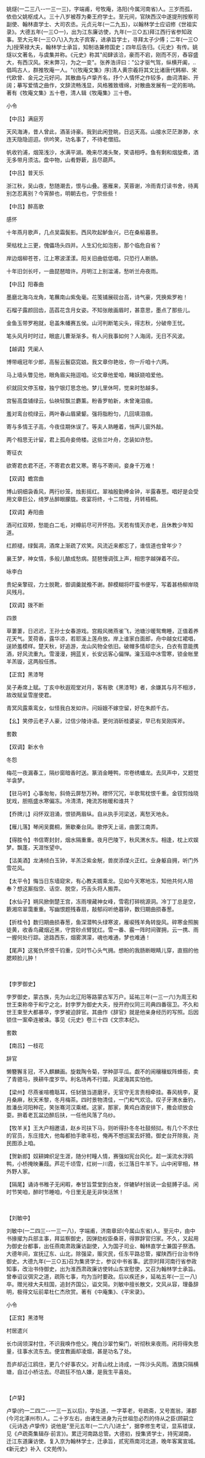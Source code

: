 <!-- { "loadSidebar": true } -->
姚燧(一二三八--一三一三)，字端甫，号牧庵，洛阳(今属河南省)人。三岁而孤，依伯父姚枢成人。三十八岁被荐为秦王府学士。至元间，官陕西汉中遂提刑按察司副使、翰林直学士、大司农丞。元贞元年(一二九五)，以翰林学士应诏修《世祖实录》。大德五年(一三○一)，出为江东廉访使，九年(一三○五)拜江西行省参知政事。至大元年(一三○八)入为太子宾客，进承旨学士，寻拜太子少傅；二年(一三○九)授荣禄大夫，翰林学士承旨，知制诰兼修国史；四年后告归。《元史》有传。姚燧以文著名，与虞集并称。《元史》称其"闳肆该洽，豪而不宕，刚而不厉，舂容盛大，有西汉风。宋末弊习，为之一变"。张养浩评曰："公才驱气驾，纵横开阖，..倡鸣古人，群推牧庵一人。"(《牧庵文集》序)清人黄宗羲将其文比诸唐代韩柳、宋代欧曾、金元之元好问。其散曲与卢挚齐名，抒个人情怀之作较多，曲词清新、开阔；摹写爱情之曲作，文辞流畅浅显，风格雅致缠绵，对散曲发展有一定的影响。著有《牧庵文集》五十卷，清人辑《牧庵集》三十卷。

小令

【中吕】满庭芳

天风海涛，昔人曾此，酒圣诗豪。我到此闲登眺，日远天高。山接水茫茫渺渺，水连天隐隐迢迢。供吟笑，功名事了，不待老僧招。

帆收钓浦，烟笼浅沙，水满平湖。晚来尽滩头聚，笑语相呼。鱼有剩和烟旋煮，酒无多带月须沽。盘中物，山肴野蔌，且尽葫芦。

【中吕】普天乐

浙江秋，吴山夜，愁随潮去，恨与山叠。塞雁来，芙蓉谢，冷雨青灯读书舍，待离别怎忍离别？今宵醉也，明朝去也，宁奈些些！

【中吕】醉高歌

感怀

十年燕月歌声，几点吴霜鬓影。西风吹起鲈鱼兴，已在桑榆暮景。

荣枯枕上三更，傀儡场头四并。人生幻化如泡影，那个临危自省？

岸边烟柳苍苍，江上寒波漾漾。阳关旧曲低低唱，只恐行人断肠。

十年旧剑长吁，一曲琵琶暗许。月明江上别湓浦，愁听兰舟夜雨。

【中吕】阳春曲

墨磨北海乌龙角，笔蘸南山紫兔毫。花笺铺展砚台高，诗气豪，凭换紫罗袍！

石榴子露颜回齿，菡萏花含月女姿。不知张敞画眉时，甚意思，墨点了那些儿。

金鱼玉带罗袍就，皂盖朱幡赛五侯。山河判断笔尖头，得志秋，分破帝王忧。

笔头风月时时过，眼底儿曹渐渐多。有人问我事如何？人海阔，无日不风波。

【越调】凭阑人

博带峨冠年少郎，高髻云鬟窈窕娘。我文章你艳妆，你一斤咱十六两。

马上墙头瞥见他，眼角眉尖拖逗咱。论文章他爱咱，睹妖娆咱爱他。

织就回文停玉梭，独宁银灯思念他。梦儿里休呵，觉来时愁越多。

宫髻高盘铺绿云，仙袂轻飘兰麝薰。粉香罗帕新，未曾淹泪痕。

羞对鸾台梳绿云，两叶春山眉黛颦。强将脂粉匀，几回填泪痕。

寄与多情王子高，今夜佳期休误了。等夫人熟睡着，悄声儿窗外敲。

两个相思无计留，君上孤舟妾倚楼。这些兰叶舟，怎装如许愁。

寄征衣

欲寄君衣君不还，不寄君衣君又寒。寄与不寄间，妾身千万难！

【双调】蟾宫曲

博山铜细袅香风，两行纱笼，烛影摇红。翠袖殷勤捧金钟，半露春葱。唱好是会受用文章巨公，绮罗丛醉眼朦胧。夜宴将终，十二帘栊，月转梧桐。

【双调】寿阳曲

酒可红双颊，愁能白二毛，对樽前尽可开怀抱。天若有情天亦老，且休教少年知道。

红颜褪，绿鬓凋，酒席上渐疏了欢笑。风流近来都忘了，谁信道也曾年少？

襄王梦，神女情，多般儿酿成愁病。琵琶慢调弦上声，相思字越弹着不应。

咏李白

贵妃亲擎砚，力士脱靴，御调羹就飧不谢。醉模糊将吓蛮书便写，写着甚杨柳岸晓风残月。

【双调】拨不断

四景

草萋萋，日迟迟，王孙士女春游戏。宫殿风微燕雀飞，池塘沙暖鸳鸯睡，正值着养花天气。芰荷香，露华凉，若耶溪上莲舟放。岸上谁家白面郎，舟中越女红裙唱，逞娇羞模样。楚天秋，好追游，龙山风物全依旧。破帽多情却恋头，白衣有意能携酒，好风流重九。雪漫漫，拥蓝关，长安远客心偏惮。瀹玉瓯中冰雪寒，锁金帐里羊羔镟，这两般任拣。

【正宫】黑漆弩

吴子寿席上赋。丁亥中秋遐观堂对月，客有歌《黑漆弩》者，余嫌其与月不相涉，故改赋呈雪崖使君。

青冥风露乘鸾女，似怪我白发如许。问姮娥不嫁空留，好在朱颜千古。

【幺】笑停云老子人豪，过信少陵诗语。更何消斫桂婆娑，早已有吴刚挥斧。

套数

【双调】新水令

冬怨

梅花一夜漏春工，隔纱窗暗香时送。篆消金睡鸭，帘卷绣蟠龙。去凤声中，又题觉半衾梦。

【驻马听】心事匆匆，斜倚云屏愁万种。襟怀冗冗，半欹鸳枕恨千重。金钗剪烛晓犹戏，胆瓶盛水寒偏冻。冷清清，掩流苏帐暖和谁共？

【乔牌儿】闷怀双泪涌，恨锁两眉纵。自从执手河梁送，离愁天地永。

【雁儿落】琴闲吴爨桐，箫歇秦台凤。歌停天上谣，曲罢江南弄。

【得胜令】书信寄封封，烟水隔重重。夜月巴陵下，秋风渭水东。相逢，枕上欢娱梦。飘蓬，天涯怅望中。

【沽美酒】龙涛倾白玉钟，羊羔泛紫金觥，兽炭添煤火正红。业身躯自拥，听门外雪花风。

【太平令】悔当日东墙窥宋，有心教夫婿乘龙。见如今天寒地冻，知他共何人陪奉？想这厮指空、话空、脱空，巧舌头将人搬弄。

【水仙子】朔风掀倒楚王宫，冻雨埋藏神女峰，雪雹打碎桃源洞。冷丁丁总是空，簌湘帘翠霭重重。写幽恨题残春扇，敲郁闷听绝暮钟，数归期曲损春葱。

【折桂令】数归期曲损春葱，鱼深潜鸭头绿寒波，雁唳残羊角转旋风。碎寒金照腕徒黄，收香鸟藏烟近黑，守宫砂点臂犹红。雪一番、霰一阵时间骤拥，云一携、雨一握何处行踪。途路西东，烟雾溟濛，魂也难通，梦也难通！

【尾声】这冤仇怀恨千钧重，见时节心头气拥。想盼的我肠断眼睛儿穿，直掴的他腮颊脸儿肿！

　
　




【孛罗御史】

孛罗御史，蒙古族，先为山北辽阳等路蒙古军万户。延祐三年(一三一六)为周王和世王束称帝于和宁之北，封孛罗为御史大夫，授开府仪同三司典四番宿卫。不久和世王束至大都暴卒，孛罗被迫辞官。其曲作《辞官》就是他亲身经历的写照。后因锁住一案牵连被诛。事见《元史》卷三十四《文宗本纪》。

套数

【南吕】一枝花

辞官

懒簪獬豸冠，不入麒麟画。旋栽陶令菊，学种邵平瓜。觑不的闹穰穰蚁阵蜂衙，卖了青骢马，换耕牛度岁华。利名场再不行踏，风波海其实怕他。

【梁州】尽燕雀喧檐聒耳，任豺狼当道磨牙。无官守无言责相牵挂。春风桃李，夏月桑麻，秋天禾黎，冬月梅茶。四时景物清佳，一门和气欢洽。叹子牙渭水垂钓，胜潘岳河阳种花，笑张骞河汉乘槎。这家，那家，黄鸡白酒安排下，撒会顽放会耍。拚着老瓦盆边醉后扶，一任他风落了乌纱。

【牧羊关】王大户相邀请，赵乡司扶下马，则听得扑冬冬社鼓频挝。有几个不求仕的官员，东庄措大，他每都拍手歌丰稔，俺再不想巡案去奸猾。御史台开除我，尧民图添上咱。

【贺新郎】奴耕婢织足生涯，随分村疃人情，赛强如宪台风化。趁一溪流水浮鸥鸭，小桥掩映蒹葭。芦花千顷雪，红树一川霞，长江落日牛羊下。山中闲宰相，林外野人家。

【隔尾】诵诗书稚子无闲暇，奉甘旨萱堂到白发，伴辘轳村翁说一会挺膊子话。闲时节笑咱，醉时节睡咱，今日里无是无非快活煞！


　
　




【刘敏中】

刘敏中(一二四三--一三一八)，字端甫，济南章邱(今属山东省)人。至元中，由中书掾擢为兵部主事，拜监察御史，因弹劾权臣桑哥，得罪辞官归家。不久，又起用为御史台都事，出任燕南肃政廉访副使，入为国子司业、翰林直学士兼国子祭酒。大德年间，宣抚辽东、山北，除强梁，赈灾民，任东平路总管，擢陕西行台治书侍御史。大德九年(一三○五)召为集贤学士，参议中书省事。武宗时拜河南行省参政知事，改治书侍御史，出为淮西肃政廉访使转山东宣慰使，又召为翰林学士承旨。曾奉诏议弭灾之道，疏陈七事，均为当时要政。后以疾还乡，延祐五年(一三一八)卒。赠光禄大夫柱国，追封齐国公，谥文简。刘敏中擅长散文，文风从容，理备辞明，极得文坛前辈杜仁杰欣赏。著有《中庵集》、《平宋录》。

小令

【正宫】黑漆弩

村居遣兴

长巾阔领深村住，不识我唤作伧父。掩白沙翠竹柴门，听彻秋来夜雨。闲将得失思量，往事水流东去。便宜教画却凌烟，甚是功名了处。

吾庐却近江鸥住，更几个好事农父。对青山枕上诗成，一阵沙头风雨。酒旗只隔横塘，自过小桥沽去。尽疏狂不怕人嫌，是我生平喜处。


　
　




【卢挚】

卢挚(约一二四二--一三一五以后)，字处道，一字莘老，号疏斋，又号嵩翁，涿郡(今河北涿州市)人。二十岁左右，由诸生进身为元世祖忽必烈的侍从之臣(顾嗣立《元诗选·卢挚传》说他是"至元五年(一二六八)进士"，据李修生考证，显系错误，见《卢疏斋集辑存·前言》)。累迁河南路总管。大德初，授集贤学士，持宪湖南，迁江东道廉访使。复入京为翰林学士，迁承旨，贰宪燕南河北道，晚年客寓宣城。《新元史》补入《文苑传》。

